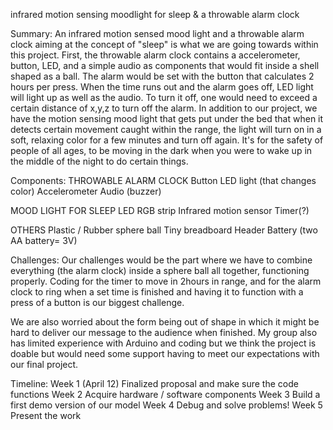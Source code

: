 infrared motion sensing moodlight for sleep & a throwable alarm clock

Summary:
An infrared motion sensed mood light and a throwable alarm clock aiming at the concept of "sleep" is what we are going towards within this project. First, the throwable alarm clock contains a accelerometer, button, LED, and a simple audio as components that would fit inside a shell shaped as a ball. The alarm would be set with the button that calculates 2 hours per press. When the time runs out and the alarm goes off, LED light will light up as well as the audio. To turn it off, one would need to exceed a certain distance of x,y,z to turn off the alarm. In addition to our project, we have the motion sensing mood light that gets put under the bed that when it detects certain movement caught within the range, the light will turn on in a soft, relaxing color for a few minutes and turn off again. It's for the safety of people of all ages, to be moving in the dark when you were to wake up in the middle of the night to do certain things. 

Components:
THROWABLE ALARM CLOCK
Button
LED light (that changes color)
Accelerometer
Audio (buzzer)

MOOD LIGHT FOR SLEEP
LED RGB strip
Infrared motion sensor
Timer(?)

OTHERS
Plastic / Rubber sphere ball 
Tiny breadboard
Header
Battery (two AA battery= 3V)

Challenges:
Our challenges would be the part where we have to combine everything (the alarm clock) inside a sphere ball all together, functioning properly. Coding for the timer to move in 2hours in range, and for the alarm clock to ring when a set time is finished and having it to function with a press of a button is our biggest challenge. 

We are also worried about the form being out of shape in which it might be hard to deliver our message to the audience when finished. My group also has limited experience with Arduino and coding but we think the project is doable but would need some support having to meet our expectations with our final project. 

Timeline:
Week 1 (April 12)
Finalized proposal and make sure the code functions
Week 2
Acquire hardware / software components
Week 3
Build a first demo version of our model
Week 4
Debug and solve problems!
Week 5
Present the work
